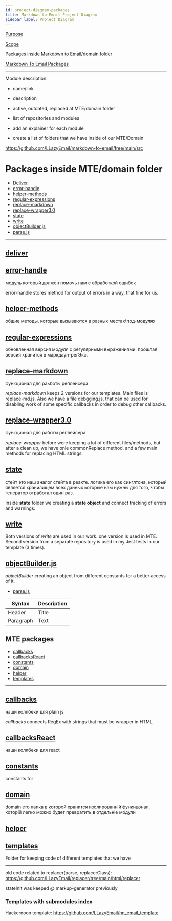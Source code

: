 ```yaml
---
id: project-diagram-packages
title: Markdown-to-Email-Project-Diagram
sidebar_label: Project Diagram
---
```


[Purpose](#purpose)

[Scope](#scope)

[Packages inside Markdown to Email/domain folder](#packages-inside-mtedomain-folder)

[Markdown To Email Packages](#mte-packages)



---


Module description:


- name/link
- description
- active, outdated, replaced at MTE/domain folder



- list of repositories and modules



- add an explainer for each module

- create a list of folders that we have inside of our MTE/Domain


https://github.com/LLazyEmail/markdown-to-email/tree/main/src


# Packages inside MTE/domain folder

- [Deliver](#deliver)
- [error-handle](#error-handle)
- [helper-methods](#helper-methods)
- [regular-expressions](#regular-expressions)
- [replace-markdown](#replace-markdown)
- [replace-wrapper3.0](#replace-wrapper3.0)
- [state](#state)
- [write](#write)
- [objectBuilder.js](#objectBuilder.js)
- [parse.js](#parse.js)

---

## [deliver](https://github.com/LLazyEmail/markdown-to-email/tree/main/src/domain/deliver)


## [error-handle](https://github.com/LLazyEmail/markdown-to-email/tree/main/src/domain/error-handle)
модуль который должен помочь нам с обработкой ошибок


error-handle stores method for output of errors in a way, that fine for us.


## [helper-methods](https://github.com/LLazyEmail/markdown-to-email/tree/main/src/domain/helper-methods)
общие методы, которые вызываются в разных местах\под-модулях

## [regular-expressions](https://github.com/LLazyEmail/markdown-to-email/tree/main/src/domain/regular-expressions)
обновленная версия модуля с регулярными выражениями. прошлая версия хранится в маркдаун-регЭкс.

## [replace-markdown](https://github.com/LLazyEmail/markdown-to-email/tree/main/src/domain/replace-markdown)
функционал для раьботы реплейсера


_replace-markdown_ keeps 2 versions for our templates. Main files is replace-md.js. Also we have a file debgging.js, that can be used for disabling work of some specific callbacks in order to debug other callbacks.



## [replace-wrapper3.0](https://github.com/LLazyEmail/markdown-to-email/tree/main/src/domain/replace-wrapper3.0)
функционал для работы реплейсера


_replace-wrapper_ before were keeping a lot of different files/methods, but after a clean up, we have onle commonReplace method. and a few main methods for replacing HTML strings.


## [state](https://github.com/LLazyEmail/markdown-to-email/tree/main/src/domain/state)
стейт это наш аналог стейта в реакте. 
логика его как синглтона, который является хранилищем всех данных которые нам нужны для того, чтобы генератор отработал один раз.


Inside **state** folder we creating a **state object** and connect tracking of errors and warnings.



## [write](https://github.com/LLazyEmail/markdown-to-email/tree/main/src/domain/write)


Both versions of _write_ are used in our work. one version is used in MTE. 
Second version from a separate repository is used in my Jest tests in our template (3 times).



## [objectBuilder.js](https://github.com/LLazyEmail/markdown-to-email/blob/main/src/domain/objectBuilder.js)

_objectBuilder_ creating an object from different constants for a better access of it.


- [parse.js](https://github.com/LLazyEmail/markdown-to-email/blob/main/src/domain/parse.js)



| Syntax      | Description |
| ----------- | ----------- |
| Header      | Title       |
| Paragraph   | Text        |


## MTE packages


- [callbacks](#callbacks)
- [callbacksReact](#callbacksReact)
- [constants](#constants)
- [domain](#domain)
- [helper](#helper)
- [templates](#templates)

---

## [callbacks](https://github.com/LLazyEmail/markdown-to-email/tree/main/src/callbacks)
наши коллбеки для plain js 


_callbacks_ connects RegEx with strings that must be wrapper in HTML

## [callbacksReact](https://github.com/LLazyEmail/markdown-to-email/tree/main/src/callbacksReact)
наши коллбеки для react


## [constants](https://github.com/LLazyEmail/markdown-to-email/tree/main/src/constants)
constants for 


## [domain](https://github.com/LLazyEmail/markdown-to-email/tree/main/src/domain)
domain єто папка в которой хранится изолированній функицонал, которій легко можно будет превратить в отдельніе модули

## [helper](https://github.com/LLazyEmail/markdown-to-email/tree/main/src/helper)


## [templates](https://github.com/LLazyEmail/markdown-to-email/tree/main/src/templates)
Folder for keeping code of different templates that we have


---

old code related to replacer(parse, replacerClass): https://github.com/LLazyEmail/replacer/tree/main/html/replacer

stateInit was keeped @ markup-generator previously 


### Templates with submodules index


Hackernoon template: https://github.com/LLazyEmail/hn_email_template


